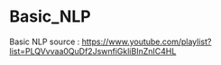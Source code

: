 # Basic_NLP
Basic NLP
source : https://www.youtube.com/playlist?list=PLQVvvaa0QuDf2JswnfiGkliBInZnIC4HL
